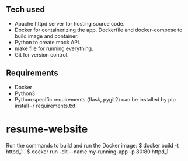 ## Tech used
- Apache httpd server for hosting source code.
- Docker for containerizing the app. Dockerfile and docker-compose to build image and container.
- Python to create mock API.
- make file for running everything.
- Git for version control.

## Requirements
- Docker
- Python3
- Python specific requirements (flask, pygit2) can be installed by
pip install -r requirements.txt


# resume-website
Run the commands to build and run the Docker image:
$ docker build -t httpd_1 .
$ docker run -dit --name my-running-app -p 80:80 httpd_1
<!-- docker run -it --rm --cpus 4 --memory 3G -v  -->